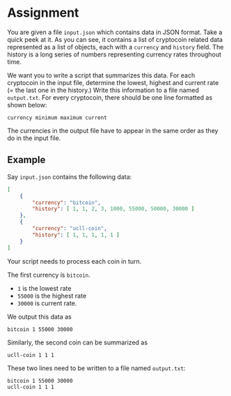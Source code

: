 # Assignment

You are given a file `input.json` which contains data in JSON format.
Take a quick peek at it.
As you can see, it contains a list of cryptocoin related data represented as a list of objects, each with a `currency` and `history` field.
The history is a long series of numbers representing currency rates throughout time.

We want you to write a script that summarizes this data.
For each cryptocoin in the input file, determine the lowest, highest and current rate (= the last one in the history.)
Write this information to a file named `output.txt`.
For every cryptocoin, there should be one line formatted as shown below:

```text
currency minimum maximum current
```

The currencies in the output file have to appear in the same order as they do in the input file.

## Example

Say `input.json` contains the following data:

```json
[
    {
        "currency": "bitcoin",
        "history": [ 1, 1, 2, 3, 1000, 55000, 50000, 30000 ]
    },
    {
        "currency": "ucll-coin",
        "history": [ 1, 1, 1, 1, 1 ]
    }
]
```

Your script needs to process each coin in turn.

The first currency is `bitcoin`.

* `1` is the lowest rate
* `55000` is the highest rate
* `30000` is current rate.

We output this data as

```text
bitcoin 1 55000 30000
```

Similarly, the second coin can be summarized as

```text
ucll-coin 1 1 1
```

These two lines need to be written to a file named `output.txt`:

```text
bitcoin 1 55000 30000
ucll-coin 1 1 1
```
